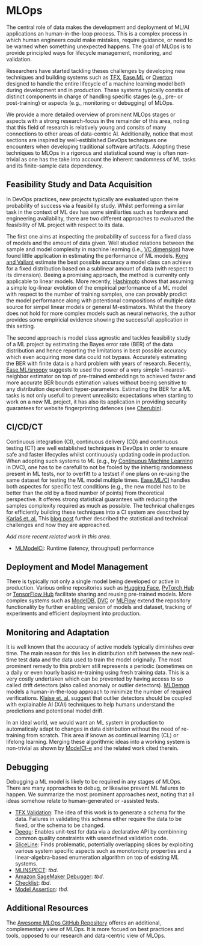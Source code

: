 # MLOps

The central role of data makes the development and deployment of ML/AI applications an human-in-the-loop process. 
This is a complex process in which human engineers could make mistakes, require guidance, or need to be warned when something unexpected happens. The goal of MLOps is to provide principled ways for lifecycle management, monitoring, and validation.

Researchers have started tackling theses challenges by developing new techniques and building systems such as [TFX](https://arxiv.org/pdf/2010.02013.pdf), [Ease.ML](http://cidrdb.org/cidr2021/papers/cidr2021_paper26.pdf) or [Overton](https://www.cs.stanford.edu/~chrismre/papers/overton-tr.pdf) designed to handle the entire lifecycle of a machine learning model both during development and in production. These systems typically constis of distinct components in charge of handling specific stages (e.g., pre- or post-training) or aspects (e.g., monitoring or debugging) of MLOps.

We provide a more detailed overview of prominent MLOps stages or aspects with a strong research-focus in the remainder of this area, noting that this field of research is relatively young and consits of many connections to other areas of data-centric AI. Additionally, notice that most sections are inspired by well-estiblished DevOps techniques one encounters when developing traditional software artifacts. Adopting these techniques to MLOps in a rigorous and statistical sound way is often non-trivial as one has the take into account the inherent randomness of ML tasks and its finite-sample data dependency.

<h2 id="mlops-data-acquisition-feasibility-study">Feasibility Study and Data Acquisition</h2>

In DevOps practices, new projects typically are evaluated upon theire probability of success via a feasibility study. Whilst performing a similar task in the context of ML dev has some similiarties such as hardware and engineering availability, there are two different approaches to evaluated the feasibility of ML project with respect to its data.

The first one aims at inspecting the probability of success for a fixed class of models and the amount of data given. Well studied relations between the sample and model complexity in machine learning (i.e., [VC dimension](https://en.wikipedia.org/wiki/Vapnik%E2%80%93Chervonenkis_dimension)) have found little application in estimating the performance of ML models. [Kong and Valiant](https://arxiv.org/abs/1805.01626) estimate the best possible accuracy a model class can achieve for a fixed distribution based on a sublinear amount of data (with respect to its dimension). Beeing a promising approach, the method is currenlty only applicable to linear models. More recently, [Hashimoto](http://proceedings.mlr.press/v139/hashimoto21a/hashimoto21a.pdf) shows that assuming a simple log-linear evolution of the empirical performance of a ML model with respect to the number of training samples, one can provably prodict the model performance along with potentional compositions of multiple data source for simpel linear models or general M-estimators. Whilst the theory does not hold for more complex models such as neural networks, the author provides some empiricial evidence showing the successfull application in this setting.

The second approach is model class agnostic and tackles feasibility study of a ML project by estimating the Bayes error rate (BER) of the data distribution and hence reporting the limitations in best possible accuracy which even acquiring more data could not bypass. Accurately estimating the BER with finite data is a hard problem with years of research. Recently, [Ease.ML/snoopy](http://www.vldb.org/pvldb/vol13/p2837-renggli.pdf) suggests to used the power of a very simple 1-nearest-neighbor estimator on top of pre-trained embeddings to achieved faster and more accurate BER bounds estimation values without beeing sensitive to any distribution dependent hyper-parameters. Estimating the BER for a ML tasks is not only usefull to prevent unrealisitc expectations when starting to work on a new ML project, it has also its application in providing security guarantees for website fingerprinting defences (see [Cherubin](https://petsymposium.org/2017/papers/issue4/paper50-2017-4-source.pdf)).


<h2 id="mlops-cicdct">CI/CD/CT</h2>

Continuous integration (CI), continuous delivery (CD) and continuous testing (CT) are well established techniques in DevOps in order to ensure safe and faster lifecycles whilst continuously updating code in production. When adopting such systems to ML (e.g., by [Continuous Machine Learning](https://cml.dev/) in DVC), one has to be carefull to not be fooled by the inhertig randomness present in ML tests, nor to overfitt to a testset if one plans on re-using the same dataset for testing the ML model multiple times. [Ease.ML/CI](https://mlsys.org/Conferences/2019/doc/2019/162.pdf) handles both aspectes for specific test conditions (e.g., the new model has to be better than the old by a fixed number of points) from theoretical perspective. It offeres strong statistical guarantees with reducing the samples complexity required as much as possible. The technical challenges for efficiently building these techniques into a CI system are described by [Karlaš et. al.](https://dl.acm.org/doi/abs/10.1145/3394486.3403290) This [blog post](https://ds3lab.ghost.io/ci/) further described the statistical and technical challenges and how they are approached.

_Add more recent related work in this area._

- [MLModelCI](https://arxiv.org/abs/2006.05096): Runtime (latency, throughput) performance

<h2 id="mlops-deployment-model-managemen">Deployment and Model Management</h2>

There is typically not only a single model being developed or active in production. Various online repositories such as [Hugging Face](https://huggingface.co/models), [PyTorch Hub](https://pytorch.org/hub/) or [TensorFlow Hub](https://tfhub.dev/) facilitate sharing and reusing pre-trained models. More complex systems such as [ModelDB](https://dm-gatech.github.io/CS8803-Fall2018-DML-Papers/hilda-modeldb.pdf), [DVC](https://dvc.org/) or [MLFlow](https://cs.stanford.edu/~matei/papers/2018/ieee_mlflow.pdf) extend the repository functionality by further enabling version of models and dataset, tracking of experiments and efficient deployment into production.

<h2 id="mlops-monitoring">Monitoring and Adaptation</h2>

It is well known that the accuracy of active models typically diminishes over time. The main reason for this lies in distribution shift between the new real-time test data and the data used to train the model originally. The most prominent remedy to this problem still represents a periodic (sometimes on a daily or even hourly basis) re-training using fresh training data. This is a very costly undertaken which can be prevented by having access to so called drift detectors (also called anomaly or outlier detectors). [MLDemon](https://arxiv.org/abs/2104.13621) models a human-in-the-loop approach to minimize the number of required verifications. [Klaise et. al.](https://arxiv.org/abs/2007.06299) suggest that outlier detectors should be coupled with explainable AI (XAI) techniques to help humans understand the predictions and potentional model drift.

In an ideal world, we would want an ML system in production to automaticaly adapt to changes in data distribution without the need of re-training from scratch. This area if known as continual learning (CL) or lifelong learning. Merging these algorithmic ideas into a working system is non-trivial as shown by [ModelCI-e](https://arxiv.org/pdf/2106.03122.pdf) and the related work cited therein.

<h2 id="mlops-debugging">Debugging</h2>

Debugging a ML model is likely to be required in any stages of MLOps. There are many approaches to debug, or likewise prevent ML failures to happen. We summarize the most prominent approaches next, noting that all ideas somehow relate to human-generated or -assisted tests.

- [TFX Validation](https://mlsys.org/Conferences/2019/doc/2019/167.pdf): The idea of this work is to generate a schema for the data. Failures in validating this schema either require the data to be fixed, or the schema to be changed.
- [Deequ](https://ieeexplore.ieee.org/document/8731462): Enables unit-test for data via a declarative API by combinning common quality constraints with userdefined validation code.
- [SliceLine](https://dl.acm.org/doi/10.1145/3448016.3457323): Finds problematic, potentially overlapping slices by exploiting various system specific aspects such as monotonicity properties and a linear-algebra-based enumeration algorithm on top of existing ML systems.
- [MLINSPECT](https://dl.acm.org/doi/abs/10.1145/3448016.3452759): _tbd_.
- [Amazon SageMaker Debugger](https://proceedings.mlsys.org/paper/2021/file/d1f491a404d6854880943e5c3cd9ca25-Paper.pdf): _tbd_.
- [Checklist](https://homes.cs.washington.edu/~marcotcr/acl20_checklist.pdf): _tbd_.
- [Model Assertion](https://arxiv.org/pdf/2003.01668.pdf): _tbd_.

<h2 id="mlops-additional">Additional Resources</h2>

The [Awesome MLOps GitHub Repository](https://github.com/visenger/awesome-mlops) offeres an additional, complementary view of MLOps. It is more focued on best practices and tools, opposed to our research and data-centric view of MLOps.
